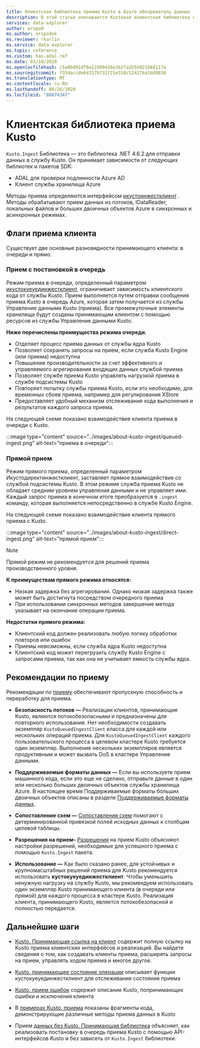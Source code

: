 ```yaml
---
title: Клиентская библиотека приема Kusto в Azure обозреватель данных
description: В этой статье описывается Kustoная клиентская библиотека в Azure обозреватель данных.
services: data-explorer
author: orspod
ms.author: orspodek
ms.reviewer: rkarlin
ms.service: data-explorer
ms.topic: reference
ms.custom: has-adal-ref
ms.date: 03/18/2020
ms.openlocfilehash: c5a0bd91df6e12d90436e3b27a2b55021668117a
ms.sourcegitcommit: f354accde64317b731f21e558c52427ba1dd4830
ms.translationtype: MT
ms.contentlocale: ru-RU
ms.lasthandoff: 08/26/2020
ms.locfileid: "88874347"
---
```

# <a name="kusto-ingest-client-library"></a>Клиентская библиотека приема Kusto 

`Kusto.Ingest` Библиотека — это библиотека .NET 4.6.2 для отправки данных в службу Kusto.
Он принимает зависимости от следующих библиотек и пакетов SDK:

* ADAL для проверки подлинности Azure AD
* Клиент службы хранилища Azure

Методы приема определяются интерфейсом [икустоинжестклиент](kusto-ingest-client-reference.md#interface-ikustoingestclient) .  Методы обрабатывают прием данных из потоков, IDataReader, локальных файлов и больших двоичных объектов Azure в синхронных и асинхронных режимах.

## <a name="ingest-client-flavors"></a>Флаги приема клиента

Существует две основные разновидности принимающего клиента: в очереди и прямо.

### <a name="queued-ingestion"></a>Прием с постановкой в очередь

Режим приема в очереди, определенный параметром [икустокуеуединжестклиент](kusto-ingest-client-reference.md#interface-ikustoqueuedingestclient), ограничивает зависимость клиентского кода от службы Kusto. Прием выполняется путем отправки сообщения приема Kusto в очередь Azure, которая затем получается из службы Управление данными Kusto (приема). Все промежуточные элементы хранилища будут созданы принимающим клиентом с помощью ресурсов из службы Управление данными Kusto.

**Ниже перечислены преимущества режима очереди.**

* Отделяет процесс приема данных от службы ядра Kusto
* Позволяет сохранять запросы на прием, если служба Kusto Engine (или приема) недоступна
* Повышение производительности за счет эффективного и управляемого агрегирования входящих данных службой приема 
* Позволяет службе приема Kusto управлять нагрузкой приема в службе подсистемы Kusto
* Повторяет попытку службы приема Kusto, если это необходимо, для временных сбоев приема, например для регулирования XStore
* Предоставляет удобный механизм отслеживания хода выполнения и результатов каждого запроса приема.

На следующей схеме показано взаимодействие клиента приема в очереди с Kusto.

:::image type="content" source="../images/about-kusto-ingest/queued-ingest.png" alt-text="приема в очереди":::
 
### <a name="direct-ingestion"></a>Прямой прием

Режим прямого приема, определенный параметром Икустодиректинжестклиент, заставляет прямое взаимодействие со службой подсистемы Kusto. В этом режиме служба приема Kusto не обладает средним уровнем управления данными и не управляет ими. Каждый запрос приема в конечном итоге преобразуется в `.ingest` команду, которая выполняется непосредственно в службе Kusto Engine.

На следующей схеме показано взаимодействие клиента прямого приема с Kusto.

:::image type="content" source="../images/about-kusto-ingest/direct-ingest.png" alt-text="прямой прием":::

> [!NOTE]
> Прямой режим не рекомендуется для решений приема производственного уровня.

**К преимуществам прямого режима относятся:**

* Низкая задержка без агрегирования. Однако низкая задержка также может быть достигнута посредством очередного приема
* При использовании синхронных методов завершение метода указывает на окончание операции приема.

**Недостатки прямого режима:**

* Клиентский код должен реализовать любую логику обработки повторов или ошибок
* Приемы невозможны, если служба ядра Kusto недоступна
* Клиентский код может перегрузить службу Kusto Engine с запросами приема, так как она не учитывает емкость службы ядра.

## <a name="ingestion-best-practices"></a>Рекомендации по приему

Рекомендации по [приему](kusto-ingest-best-practices.md) обеспечивают пропускную способность и переработку для приема.

* **Безопасность потоков —** Реализации клиентов, принимающие Kusto, являются потокобезопасными и предназначены для повторного использования. Нет необходимости создавать экземпляр `KustoQueuedIngestClient` класса для каждой или нескольких операций приема. Для `KustoQueuedIngestClient` каждого пользовательского процесса в целевом кластере Kusto требуется один экземпляр. Выполнение нескольких экземпляров является продуктивным и может вызвать DoS в кластере Управление данными.

* **Поддерживаемые форматы данных —** Если вы используете прием машинного кода, если это еще не сделано, отправьте данные в один или несколько больших двоичных объектов службы хранилища Azure. В настоящее время Поддерживаемые форматы больших двоичных объектов описаны в разделе [Поддерживаемые форматы данных](../../../ingestion-supported-formats.md).

* **Сопоставление схем —** 
 [Сопоставления схем](../../management/mappings.md) помогают с детерминированной привязкой полей исходных данных к столбцам целевой таблицы.

* **Разрешения на прием-** 
 [Разрешения](kusto-ingest-client-permissions.md) на прием Kusto объясняют настройки разрешений, необходимые для успешного приема с помощью `Kusto.Ingest` пакета.

* **Использование —** Как было сказано ранее, для устойчивых и крупномасштабных решений приема для Kusto рекомендуется использовать **кустокуеуединжестклиент**.
Чтобы уменьшить ненужную нагрузку на службу Kusto, мы рекомендуем использовать один экземпляр Kusto принимающего клиента (в очереди или прямой) для каждого процесса в кластере Kusto. Реализация клиента, принимающего Kusto, является потокобезопасной и полностью передается.

## <a name="next-steps"></a>Дальнейшие шаги

* [Kusto. Принимающая ссылка на клиент](kusto-ingest-client-reference.md) содержит полную ссылку на Kusto приема клиентских интерфейсов и реализаций. Вы найдете сведения о том, как создавать клиенты приема, расширять запросы на прием, управлять ходом приема и многое другое.

* [Kusto. принимающее состояние операции](kusto-ingest-client-status.md) описывает функции кустокуеуединжестклиент для отслеживания состояния приема

* [Kusto. прием ошибок](kusto-ingest-client-errors.md) содержит описание Kusto, попринимающих ошибки и исключения клиента

* В [примерах Kusto. приема](kusto-ingest-client-examples.md) показаны фрагменты кода, демонстрирующие различные методы приема данных в Kusto

* Прием [данных без Kusto. Принимающая библиотека](kusto-ingest-client-rest.md) объясняет, как реализовать постановку в очередь приема Kusto с помощью API-интерфейсов Kusto и без зависеть от `Kusto.Ingest` библиотеки.

